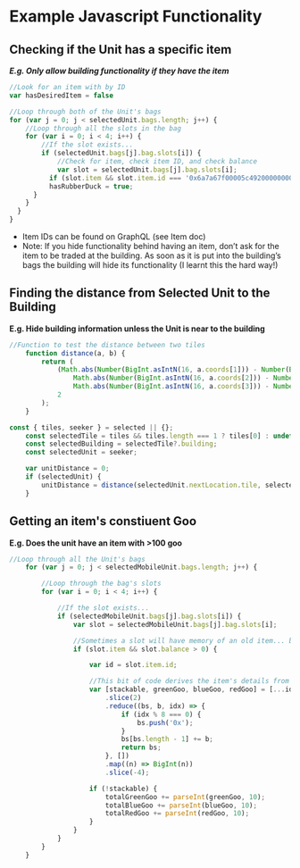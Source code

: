 # Example Javascript Functionality

## Checking if the Unit has a specific item

*********E.g. Only allow building functionality if they have the item*********

```jsx
//Look for an item with by ID
var hasDesiredItem = false

//Loop through both of the Unit's bags
for (var j = 0; j < selectedUnit.bags.length; j++) {
	//Loop through all the slots in the bag
	for (var i = 0; i < 4; i++) {
		//If the slot exists...
		if (selectedUnit.bags[j].bag.slots[i]) {
			//Check for item, check item ID, and check balance
			var slot = selectedUnit.bags[j].bag.slots[i];
		  if (slot.item && slot.item.id === '0x6a7a67f00005c49200000000000000050000000500000005' && slot.balance >= 1) {
          hasRubberDuck = true;
      }
    }
  }
}
```

- Item IDs can be found on GraphQL (see Item doc)
- Note: If you hide functionality behind having an item, don’t ask for the item to be traded at the building. As soon as it is put into the building’s bags the building will hide its functionality (I learnt this the hard way!)

## Finding the distance from Selected Unit to the Building

********E.g. Hide building information unless the Unit is near to the building********

```jsx
//Function to test the distance between two tiles
    function distance(a, b) {
        return (
            (Math.abs(Number(BigInt.asIntN(16, a.coords[1])) - Number(BigInt.asIntN(16, b.coords[1]))) +
                Math.abs(Number(BigInt.asIntN(16, a.coords[2])) - Number(BigInt.asIntN(16, b.coords[2]))) +
                Math.abs(Number(BigInt.asIntN(16, a.coords[3])) - Number(BigInt.asIntN(16, b.coords[3])))) /
            2
        );
    }

const { tiles, seeker } = selected || {};
    const selectedTile = tiles && tiles.length === 1 ? tiles[0] : undefined;
    const selectedBuilding = selectedTile?.building;
    const selectedUnit = seeker;

    var unitDistance = 0;
    if (selectedUnit) {
        unitDistance = distance(selectedUnit.nextLocation.tile, selectedTile);
    }
```

## Getting an item's constiuent Goo

********E.g. Does the unit have an item with >100 goo********

```jsx
//Loop through all the Unit's bags
    for (var j = 0; j < selectedMobileUnit.bags.length; j++) {

        //Loop through the bag's slots
        for (var i = 0; i < 4; i++) {

            //If the slot exists...
            if (selectedMobileUnit.bags[j].bag.slots[i]) {
                var slot = selectedMobileUnit.bags[j].bag.slots[i];

                //Sometimes a slot will have memory of an old item... but if it does the balance will be 0
                if (slot.item && slot.balance > 0) {

                    var id = slot.item.id;

                    //This bit of code derives the item's details from its ID
                    var [stackable, greenGoo, blueGoo, redGoo] = [...id]
                        .slice(2)
                        .reduce((bs, b, idx) => {
                            if (idx % 8 === 0) {
                                bs.push('0x');
                            }
                            bs[bs.length - 1] += b;
                            return bs;
                        }, [])
                        .map((n) => BigInt(n))
                        .slice(-4);

                    if (!stackable) {
                        totalGreenGoo += parseInt(greenGoo, 10);
                        totalBlueGoo += parseInt(blueGoo, 10);
                        totalRedGoo += parseInt(redGoo, 10);
                    }               
                }
            }
        }
    }
```
